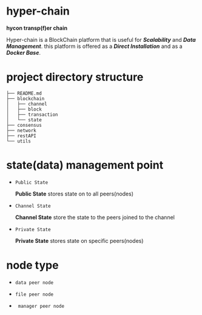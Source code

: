 # hyper-chain

**hycon transp(f)er chain**

Hyper-chain is a BlockChain platform that is useful for ***Scalability*** and ***Data Management***. this platform is offered as a ***Direct Installation*** and as a ***Docker Base***.

# project directory structure

```
├── README.md
├── blockchain
│   ├── channel
│   ├── block
│   ├── transaction
│   └── state
├── consensus
├── network
├── restAPI
└── utils
```

# state(data) management point

* ```Public State```

  **Public State** stores state on to all peers(nodes)

* ```Channel State```

  **Channel State** store the state to the peers joined to the channel

* ```Private State```

  **Private State** stores state on specific peers(nodes)

# node type

* ```data peer node```

* ```file peer node```

* ``` manager peer node```
